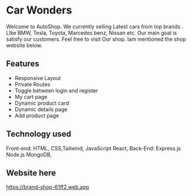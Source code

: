 # Car Wonders

Welcome to AutoShop. We currently selling Latest cars from top brands . LIke BMW, Tesla, Toyota, Marcedes benz, Nissan etc. Our main goal is satisfy our customers. Feel free to visit Our shop. Iam mentioned the shop website below. 

## Features

- Responsive Layout
- Private Routes
- Toggle between login and register
- My cart page
- Dynamic product card
- Dynamic details page
- Add product page

 ## Technology used
 
Front-end: HTML, CSS,Tailwind, JavaScript React,
Back-End: Express.js Node.js MongoDB,

## Website here

https://brand-shop-61ff2.web.app


